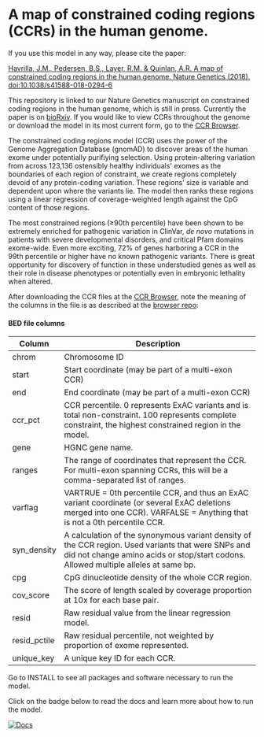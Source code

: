 A map of constrained coding regions (CCRs) in the human genome.
==============

If you use this model in any way, please cite the paper:

[Havrilla, J.M., Pedersen, B.S., Layer, R.M. & Quinlan, A.R. A map of constrained coding regions in the human genome. Nature Genetics (2018). doi:10.1038/s41588-018-0294-6](https://www.nature.com/articles/s41588-018-0294-6)

This repository is linked to our Nature Genetics manuscript on constrained coding regions in the human genome, which is still in press.  Currently the paper is on [bioRxiv](https://www.biorxiv.org/content/early/2017/11/22/220814).  If you would like to view CCRs throughout the genome or download the model in its most current form, go to the [CCR Browser](https://rebrand.ly/ccrregions).

The constrained coding regions model (CCR) uses the power of the Genome Aggregation Database (gnomAD) to discover areas of the human exome under potentially purifiying selection.  Using protein-altering variation from across 123,136 ostensibly healthy individuals' exomes as the boundaries of each region of constraint, we create regions completely devoid of any protein-coding variation. These regions' size is variable and dependent upon where the variants lie. The model then ranks these regions using a linear regression of coverage-weighted length against the CpG content of those regions.

The most constrained regions (&ge;90th percentile) have been shown to be extremely enriched for pathogenic variation in ClinVar, _de novo_ mutations in patients with severe developmental disorders, and critical Pfam domains exome-wide.  Even more exciting, 72% of genes harboring a CCR in the 99th percentile or higher have no known pathogenic variants.  There is great opportunity for discovery of function in these understudied genes as well as their role in disease phenotypes or potentially even in embryonic lethality when altered.

After downloading the CCR files at the [CCR Browser](https://rebrand.ly/ccrregions), note the meaning of the columns in the file is as described at the [browser repo](https://github.com/quinlan-lab/ccrhtml):

#### BED file columns
Column              | Description |
--------            | ----------- |
chrom               | Chromosome ID  
start               | Start coordinate (may be part of a multi-exon CCR)
end                 | End coordinate (may be part of a multi-exon CCR)
ccr_pct             | CCR percentile.  0 represents ExAC variants and is total non-constraint.  100 represents complete constraint, the highest constrained region in the model. 
gene                | HGNC gene name.
ranges              | The range of coordinates that represent the CCR.  For multi-exon spanning CCRs, this will be a comma-separated list of ranges.
varflag             | VARTRUE = 0th percentile CCR, and thus an ExAC variant coordinate (or several ExAC deletions merged into one CCR).  VARFALSE = Anything that is not a 0th percentile CCR. 
syn_density         | A calculation of the synonymous variant density of the CCR region.  Used variants that were SNPs and did not change amino acids or stop/start codons.  Allowed multiple alleles at same bp.
cpg                 | CpG dinucleotide density of the whole CCR region. 
cov_score           | The score of length scaled by coverage proportion at 10x for each base pair.  
resid               | Raw residual value from the linear regression model. 
resid_pctile        | Raw residual percentile, not weighted by proportion of exome represented.
unique_key          | A unique key ID for each CCR.


Go to INSTALL to see all packages and software necessary to run the model.

Click on the badge below to read the docs and learn more about how to run the model.

[![Docs](https://img.shields.io/badge/docs-latest-blue.svg?style=for-the-badge)](https://quinlan-lab.github.io/ccr/)
